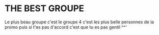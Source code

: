 # THE BEST GROUPE

Le plus beau groupe c'est le groupe 4 c'est les plus belle personnes de la promo puis si t'es pas d'accord c'est que tu es pas gentil ^^'

